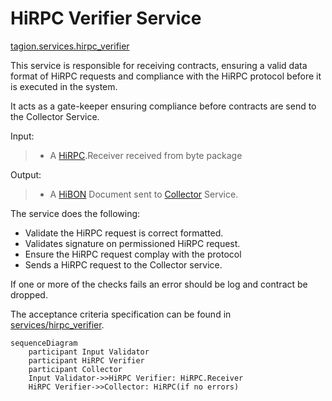 # HiRPC Verifier Service

[tagion.services.hirpc_verifier](ddoc://tagion.services.hirpc_verifier)

This service is responsible for receiving contracts, ensuring a valid data format of HiRPC requests and compliance with the HiRPC protocol before it is executed in the system.

It acts as a gate-keeper ensuring compliance before contracts are send to the Collector Service.

Input:  
> - A [HiRPC](/documents/protocols/hibon/Hash_invariant_Remote_Procedure_Call.md).Receiver received from byte package 

Output:  
> - A [HiBON](/documents/protocols/hibon/Hash_invariant_Binary_Object_Notation.md) Document sent to [Collector](/documents/architecture/Collector.md) Service.

The service does the following:

  - Validate the HiRPC request is correct formatted.
  - Validates signature on permissioned HiRPC request. 
  - Ensure the HiRPC request complay with the protocol
  - Sends a HiRPC request to the Collector service.

If one or more of the checks fails an error should be log and contract be dropped.

The acceptance criteria specification can be found in [services/hirpc_verifier](/bdd/tagion/testbench/services/hirpc_verifier.md).

```mermaid
sequenceDiagram
    participant Input Validator 
    participant HiRPC Verifier 
    participant Collector
    Input Validator->>HiRPC Verifier: HiRPC.Receiver
    HiRPC Verifier->>Collector: HiRPC(if no errors)
```
